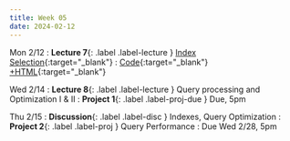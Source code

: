 ```yaml
---
title: Week 05
date: 2024-02-12
---
```


Mon 2/12
: **Lecture 7**{: .label .label-lecture } [Index Selection](https://docs.google.com/presentation/d/1dk_sArdx5hE3wsVT2DgKPfcDofg_VCeNoppELRJLlHo/edit#slide=id.g24418d15c44_0_426){:target="\_blank"}
	: [Code](https://data101.datahub.berkeley.edu/hub/user-redirect/git-pull?repo=https%3A%2F%2Fgithub.com%2Fcal-data-eng%2Fsp24-materials.git&urlpath=lab%2Ftree%2Fsp24-materials.git%2Flecture%2Flec07%2Flec07.ipynb&branch=main){:target="\_blank"} [+HTML](https://www.data101.org/sp24/resources/assets/lectures/lec07/lec07.html){:target="\_blank"}

Wed 2/14
: **Lecture 8**{: .label .label-lecture } Query processing and Optimization I & II 
: **Project 1**{: .label .label-proj-due } Due, 5pm

Thu 2/15
: **Discussion**{: .label .label-disc } Indexes, Query Optimization
: **Project 2**{: .label .label-proj } Query Performance
  : Due Wed 2/28, 5pm
